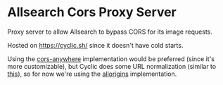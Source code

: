 # Allsearch Cors Proxy Server
Proxy server to allow Allsearch to bypass CORS for its image requests.

Hosted on https://cyclic.sh/ since it doesn't have cold starts.

Using the [cors-anywhere](https://github.com/Rob--W/cors-anywhere) implementation would be preferred (since it's more customizable), but 
Cyclic does some URL normalization (similar to [this](https://github.com/Rob--W/cors-anywhere/issues/417)), so for now we're using the [allorigins](https://github.com/gnuns/allorigins) implementation.
